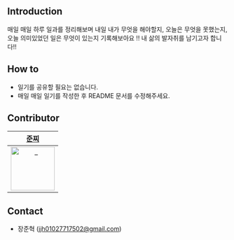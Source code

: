 ## Introduction
매일 매일 하루 일과를 정리해보며 내일 내가 무엇을 해야할지, 오늘은 무엇을 못했는지, 오늘 의미있었던 일은 무엇이 있는지 기록해보아요 !! 내 삶의 발자취를 남기고자 합니다!!

## How to
- 일기를 공유할 필요는 없습니다.
- 매일 매일 일기를 작성한 후 README 문서를 수정해주세요.

## Contributor
| [준찌](https://github.com/juunzzi) |
|:---:|
|<img src="https://avatars.githubusercontent.com/u/78349600?v=4" width=100px alt="_"/>|
## Contact
- 장준혁 (jjh01027717502@gmail.com)
